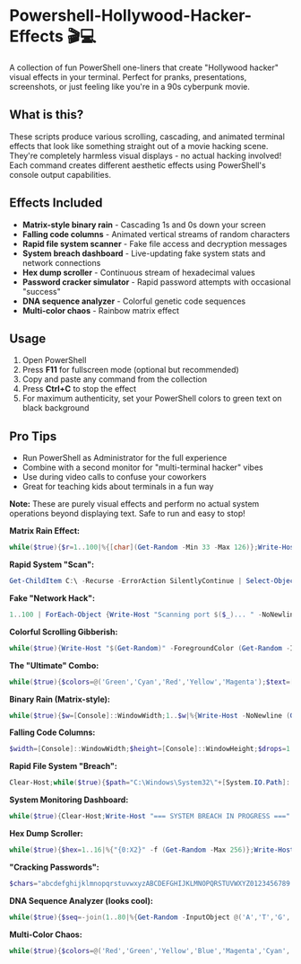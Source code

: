 # Powershell-Hollywood-Hacker-Effects 🎬💻
A collection of fun PowerShell one-liners that create "Hollywood hacker" visual effects in your terminal. Perfect for pranks, presentations, screenshots, or just feeling like you're in a 90s cyberpunk movie.

## What is this?

These scripts produce various scrolling, cascading, and animated terminal effects that look like something straight out of a movie hacking scene. They're completely harmless visual displays - no actual hacking involved! Each command creates different aesthetic effects using PowerShell's console output capabilities.

## Effects Included

- **Matrix-style binary rain** - Cascading 1s and 0s down your screen
- **Falling code columns** - Animated vertical streams of random characters
- **Rapid file system scanner** - Fake file access and decryption messages
- **System breach dashboard** - Live-updating fake system stats and network connections
- **Hex dump scroller** - Continuous stream of hexadecimal values
- **Password cracker simulator** - Rapid password attempts with occasional "success"
- **DNA sequence analyzer** - Colorful genetic code sequences
- **Multi-color chaos** - Rainbow matrix effect

## Usage

1. Open PowerShell
2. Press **F11** for fullscreen mode (optional but recommended)
3. Copy and paste any command from the collection
4. Press **Ctrl+C** to stop the effect
5. For maximum authenticity, set your PowerShell colors to green text on black background

## Pro Tips

- Run PowerShell as Administrator for the full experience
- Combine with a second monitor for "multi-terminal hacker" vibes
- Use during video calls to confuse your coworkers
- Great for teaching kids about terminals in a fun way

**Note:** These are purely visual effects and perform no actual system operations beyond displaying text. Safe to run and easy to stop!

**Matrix Rain Effect:**

```powershell
while($true){$r=1..100|%{[char](Get-Random -Min 33 -Max 126)};Write-Host $r -NoNewline -ForegroundColor Green;Start-Sleep -Milliseconds 50}
```

**Rapid System "Scan":**

```powershell
Get-ChildItem C:\ -Recurse -ErrorAction SilentlyContinue | Select-Object FullName | ForEach-Object {Write-Host $_.FullName -ForegroundColor Green; Start-Sleep -Milliseconds 10}
```

**Fake "Network Hack":**

```powershell
1..100 | ForEach-Object {Write-Host "Scanning port $($_)... " -NoNewline -ForegroundColor Cyan; Start-Sleep -Milliseconds 50; Write-Host "OPEN" -ForegroundColor Green}
```

**Colorful Scrolling Gibberish:**

```powershell
while($true){Write-Host "$(Get-Random)" -ForegroundColor (Get-Random -InputObject @('Green','Cyan','Yellow','Magenta'))}
```

**The "Ultimate" Combo:**

```powershell
while($true){$colors=@('Green','Cyan','Red','Yellow','Magenta');$text=[System.Guid]::NewGuid().ToString();Write-Host $text -ForegroundColor (Get-Random $colors);Start-Sleep -Milliseconds 20}
```


**Binary Rain (Matrix-style):**

```powershell
while($true){$w=[Console]::WindowWidth;1..$w|%{Write-Host -NoNewline (Get-Random -Input 0,1) -ForegroundColor Green};Write-Host "";Start-Sleep -Milliseconds 30}
```

**Falling Code Columns:**

```powershell
$width=[Console]::WindowWidth;$height=[Console]::WindowHeight;$drops=1..$width|%{Get-Random -Max $height};while($true){0..($width-1)|%{[Console]::SetCursorPosition($_,$drops[$_]);Write-Host (Get-Random -Input 0,1) -ForegroundColor Green -NoNewline;$drops[$_]=($drops[$_]+1)%$height};Start-Sleep -Milliseconds 50}
```

**Rapid File System "Breach":**

```powershell
Clear-Host;while($true){$path="C:\Windows\System32\"+[System.IO.Path]::GetRandomFileName();Write-Host "[ACCESSING] $path" -ForegroundColor Cyan;Start-Sleep -Milliseconds 15;Write-Host "[DECRYPTING] $(Get-Random -Min 1000 -Max 9999) bytes" -ForegroundColor Yellow;Start-Sleep -Milliseconds 15}
```

**System Monitoring Dashboard:**

```powershell
while($true){Clear-Host;Write-Host "=== SYSTEM BREACH IN PROGRESS ===" -ForegroundColor Red;Write-Host "CPU: $(Get-Random -Min 0 -Max 100)%" -ForegroundColor Green;Write-Host "RAM: $(Get-Random -Min 0 -Max 100)%" -ForegroundColor Green;Write-Host "Network: $(Get-Random -Min 0 -Max 1000) MB/s" -ForegroundColor Cyan;Write-Host "Packets intercepted: $(Get-Random -Min 10000 -Max 99999)" -ForegroundColor Yellow;1..10|%{Write-Host "192.168.$(Get-Random -Min 0 -Max 255).$(Get-Random -Min 0 -Max 255):$(Get-Random -Min 1000 -Max 65535) -> CONNECTED" -ForegroundColor Magenta};Start-Sleep -Seconds 1}
```

**Hex Dump Scroller:**

```powershell
while($true){$hex=1..16|%{"{0:X2}" -f (Get-Random -Max 256)};Write-Host ($hex -join " ") -ForegroundColor Green;Start-Sleep -Milliseconds 20}
```

**"Cracking Passwords":**

```powershell
$chars="abcdefghijklmnopqrstuvwxyzABCDEFGHIJKLMNOPQRSTUVWXYZ0123456789!@#$%^&*";while($true){$pass=-join(1..12|%{$chars[(Get-Random -Max $chars.Length)]});Write-Host "[TRYING] $pass" -ForegroundColor Yellow;Start-Sleep -Milliseconds 10;if((Get-Random -Max 100) -eq 1){Write-Host "[SUCCESS] Password: $pass" -ForegroundColor Green;Start-Sleep -Seconds 2}}
```

**DNA Sequence Analyzer (looks cool):**

```powershell
while($true){$seq=-join(1..80|%{Get-Random -InputObject @('A','T','G','C')});Write-Host $seq -ForegroundColor (Get-Random -InputObject @('Cyan','Green','Yellow'));Start-Sleep -Milliseconds 25}
```

**Multi-Color Chaos:**

```powershell
while($true){$colors=@('Red','Green','Yellow','Blue','Magenta','Cyan','White');0..[Console]::WindowWidth|%{Write-Host -NoNewline "#" -ForegroundColor (Get-Random $colors)};Write-Host "";Start-Sleep -Milliseconds 10}
```
